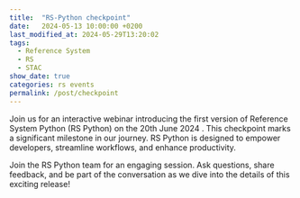 ```yaml
---
title:  "RS-Python checkpoint"
date:   2024-05-13 10:00:00 +0200
last_modified_at: 2024-05-29T13:20:02
tags:
  - Reference System
  - RS
  - STAC
show_date: true
categories: rs events
permalink: /post/checkpoint
---
```

Join us for an interactive webinar introducing the first version of Reference System Python (RS Python) on the 20th June 2024 . This checkpoint marks a significant milestone in our journey. RS Python is designed to empower developers, streamline workflows, and enhance productivity.

Join the RS Python team for an engaging session. Ask questions, share feedback, and be part of the conversation as we dive into the details of this exciting release!


